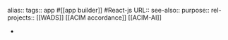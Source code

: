 alias::
tags:: app #[[app builder]] #React-js
URL::
see-also::
purpose::
rel-projects:: [[WADS]] [[ACIM accordance]] [[ACIM-AI]]

-
